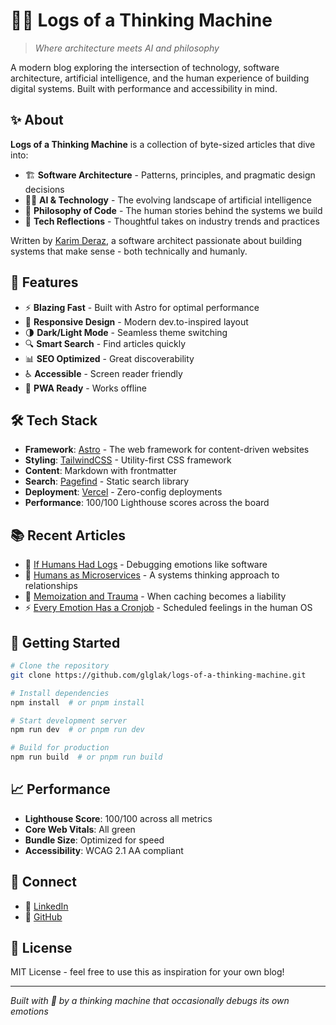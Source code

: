 # 📝🤔 Logs of a Thinking Machine

> *Where architecture meets AI and philosophy*

A modern blog exploring the intersection of technology, software architecture, artificial intelligence, and the human experience of building digital systems. Built with performance and accessibility in mind.

## ✨ About

**Logs of a Thinking Machine** is a collection of byte-sized articles that dive into:

- 🏗️ **Software Architecture** - Patterns, principles, and pragmatic design decisions
- 📝🤔 **AI & Technology** - The evolving landscape of artificial intelligence
- 🧠 **Philosophy of Code** - The human stories behind the systems we build
- 💭 **Tech Reflections** - Thoughtful takes on industry trends and practices

Written by [Karim Deraz](https://www.linkedin.com/in/karimderaz/), a software architect passionate about building systems that make sense - both technically and humanly.

## 🚀 Features

- ⚡ **Blazing Fast** - Built with Astro for optimal performance
- 📱 **Responsive Design** - Modern dev.to-inspired layout
- 🌗 **Dark/Light Mode** - Seamless theme switching
- 🔍 **Smart Search** - Find articles quickly
- 📊 **SEO Optimized** - Great discoverability
- ♿ **Accessible** - Screen reader friendly
- 📱 **PWA Ready** - Works offline

## 🛠️ Tech Stack

- **Framework**: [Astro](https://astro.build/) - The web framework for content-driven websites
- **Styling**: [TailwindCSS](https://tailwindcss.com/) - Utility-first CSS framework
- **Content**: Markdown with frontmatter
- **Search**: [Pagefind](https://pagefind.app/) - Static search library
- **Deployment**: [Vercel](https://vercel.com/) - Zero-config deployments
- **Performance**: 100/100 Lighthouse scores across the board

## 📚 Recent Articles

- 🐛 [If Humans Had Logs](src/data/blog/if-humans-had-logs.md) - Debugging emotions like software
- 🔄 [Humans as Microservices](src/data/blog/humans-as-microservices.md) - A systems thinking approach to relationships
- 🧠 [Memoization and Trauma](src/data/blog/memoization-and-trauma.md) - When caching becomes a liability
- ⚡ [Every Emotion Has a Cronjob](src/data/blog/every-emotion-has-a-cronjob.md) - Scheduled feelings in the human OS

## 🚦 Getting Started

```bash
# Clone the repository
git clone https://github.com/glglak/logs-of-a-thinking-machine.git

# Install dependencies
npm install  # or pnpm install

# Start development server
npm run dev  # or pnpm run dev

# Build for production
npm run build  # or pnpm run build
```

## 📈 Performance

- **Lighthouse Score**: 100/100 across all metrics
- **Core Web Vitals**: All green
- **Bundle Size**: Optimized for speed
- **Accessibility**: WCAG 2.1 AA compliant

## 🤝 Connect

- 💼 [LinkedIn](https://www.linkedin.com/in/karimderaz/)
- 🐙 [GitHub](https://github.com/glglak)

## 📄 License

MIT License - feel free to use this as inspiration for your own blog!

---

*Built with 🧠 by a thinking machine that occasionally debugs its own emotions*
